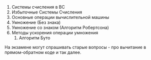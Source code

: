 1) Системы счисления в ВС
2) Избыточные Системы Счисления
3) Основные операции вычислительной машины
4) Умножение (Без знака)
5) Умножение со знаком (Алгоритм Робертсона)
6) Методы ускорения операции умножения
	1) Алгоритм Буто

На экзамене могут спрашивать старые вопросы - про вычитание в прямом-обратном коде и так далее.

